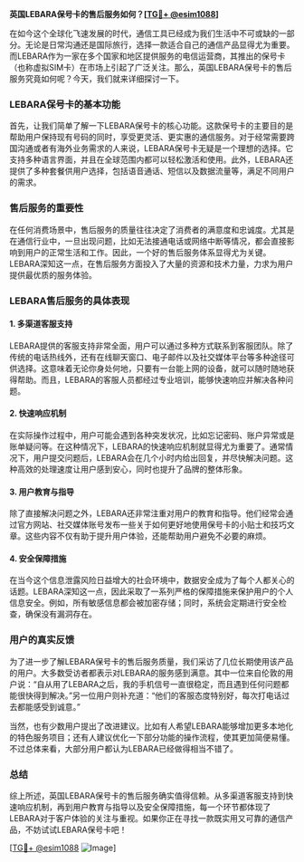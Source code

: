 **英国LEBARA保号卡的售后服务如何？[[TG💪+ @esim1088](https://t.me/s/esim1088)]**

在如今这个全球化飞速发展的时代，通信工具已经成为我们生活中不可或缺的一部分。无论是日常沟通还是国际旅行，选择一款适合自己的通信产品显得尤为重要。而LEBARA作为一家在多个国家和地区提供服务的电信运营商，其推出的保号卡（也称虚拟SIM卡）在市场上引起了广泛关注。那么，英国LEBARA保号卡的售后服务究竟如何呢？今天，我们就来详细探讨一下。

### LEBARA保号卡的基本功能

首先，让我们简单了解一下LEBARA保号卡的核心功能。这款保号卡的主要目的是帮助用户保持现有号码的同时，享受更灵活、更实惠的通信服务。对于经常需要跨国沟通或者有海外业务需求的人来说，LEBARA保号卡无疑是一个理想的选择。它支持多种语言界面，并且在全球范围内都可以轻松激活和使用。此外，LEBARA还提供了多种套餐供用户选择，包括语音通话、短信以及数据流量等，满足不同用户的需求。

### 售后服务的重要性

在任何消费场景中，售后服务的质量往往决定了消费者的满意度和忠诚度。尤其是在通信行业中，一旦出现问题，比如无法接通电话或网络中断等情况，都会直接影响到用户的正常生活和工作。因此，一个好的售后服务体系显得尤为关键。LEBARA深知这一点，在售后服务方面投入了大量的资源和技术力量，力求为用户提供最优质的服务体验。

### LEBARA售后服务的具体表现

#### 1. 多渠道客服支持

LEBARA提供的客服支持非常全面，用户可以通过多种方式联系到客服团队。除了传统的电话热线外，还有在线聊天窗口、电子邮件以及社交媒体平台等多种途径可供选择。这意味着无论你身处何地，只要有一台能上网的设备，就可以随时随地获得帮助。而且，LEBARA的客服人员都经过专业培训，能够快速响应并解决各种问题。

#### 2. 快速响应机制

在实际操作过程中，用户可能会遇到各种突发状况，比如忘记密码、账户异常或是账单疑问等。在这种情况下，LEBARA的快速响应机制就显得尤为重要了。通常情况下，用户提交问题后，LEBARA会在几个小时内给出回复，并尽快解决问题。这种高效的处理速度让用户感到安心，同时也提升了品牌的整体形象。

#### 3. 用户教育与指导

除了直接解决问题之外，LEBARA还非常注重对用户的教育和指导。他们经常会通过官方网站、社交媒体账号发布一些关于如何更好地使用保号卡的小贴士和技巧文章。这些内容不仅有助于提升用户体验，还能帮助用户避免不必要的麻烦。

#### 4. 安全保障措施

在当今这个信息泄露风险日益增大的社会环境中，数据安全成为了每个人都关心的话题。LEBARA深知这一点，因此采取了一系列严格的保障措施来保护用户的个人信息安全。例如，所有敏感信息都会被加密存储；同时，系统会定期进行安全检查，确保没有漏洞存在。

### 用户的真实反馈

为了进一步了解LEBARA保号卡的售后服务质量，我们采访了几位长期使用该产品的用户。大多数受访者都表示对LEBARA的服务感到满意。其中一位来自伦敦的用户说：“自从用了LEBARA之后，我的手机信号一直很稳定，而且遇到任何问题都能很快得到解决。”另一位用户则补充道：“他们的客服态度特别好，每次打电话过去都能感受到诚意。”

当然，也有少数用户提出了改进建议。比如有人希望LEBARA能够增加更多本地化的特色服务项目；还有人建议优化一下部分功能的操作流程，使其更加简便易懂。不过总体来看，大部分用户都认为LEBARA已经做得相当不错了。

### 总结

综上所述，英国LEBARA保号卡的售后服务确实值得信赖。从多渠道客服支持到快速响应机制，再到用户教育与指导以及安全保障措施，每一个环节都体现了LEBARA对于客户体验的关注与重视。如果你正在寻找一款既实用又可靠的通信产品，不妨试试LEBARA保号卡吧！

[[TG💪+ @esim1088](https://t.me/s/esim1088) ![Image](https://i.postimg.cc/4NQfJmqS/Snipaste-2025-05-13-00-14-12.png)]